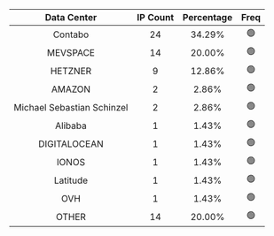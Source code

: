| Data Center | IP Count | Percentage | Freq |
|:------------:|:--------:|:-----------:|:-----:|
| Contabo | 24 | 34.29% | 🟢 |
| MEVSPACE | 14 | 20.00% | 🟢 |
| HETZNER | 9 | 12.86% | 🟢 |
| AMAZON | 2 | 2.86% | 🟢 |
| Michael Sebastian Schinzel | 2 | 2.86% | 🟢 |
| Alibaba | 1 | 1.43% | 🟢 |
| DIGITALOCEAN | 1 | 1.43% | 🟢 |
| IONOS | 1 | 1.43% | 🟢 |
| Latitude | 1 | 1.43% | 🟢 |
| OVH | 1 | 1.43% | 🟢 |
| OTHER | 14 | 20.00% | 🟢 |